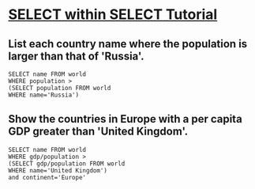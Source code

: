 # [SELECT within SELECT Tutorial](https://sqlzoo.net/wiki/SELECT_within_SELECT_Tutorial)

## List each country name where the population is larger than that of 'Russia'.

    SELECT name FROM world
    WHERE population >
    (SELECT population FROM world
    WHERE name='Russia')

## Show the countries in Europe with a per capita GDP greater than 'United Kingdom'.

    SELECT name FROM world
    WHERE gdp/population >
    (SELECT gdp/population FROM world
    WHERE name='United Kingdom') 
    and continent='Europe'
    
##     
